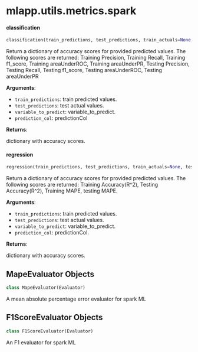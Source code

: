 <a name="mlapp.utils.metrics.spark"></a>
# mlapp.utils.metrics.spark

<a name="mlapp.utils.metrics.spark.classification"></a>
#### classification

```python
classification(train_predictions, test_predictions, train_actuals=None, test_actuals=None, variable_to_predict='target', prediction_col='prediction', *args, **kwargs)
```

Return a dictionary of accuracy scores for provided predicted values. The following scores are returned:
Training Precision, Training Recall, Training f1_score, Training areaUnderROC, Training areaUnderPR,
Testing Precision, Testing Recall, Testing f1_score, Testing areaUnderROC, Testing areaUnderPR

**Arguments**:

- `train_predictions`: train predicted values.
- `test_predictions`: test actual values.
- `variable_to_predict`: variable_to_predict.
- `prediction_col`: predictionCol

**Returns**:

dictionary with accuracy scores.

<a name="mlapp.utils.metrics.spark.regression"></a>
#### regression

```python
regression(train_predictions, test_predictions, train_actuals=None, test_actuals=None, variable_to_predict='target', prediction_col='prediction', *args, **kwargs)
```

Return a dictionary of accuracy scores for provided predicted values. The following scores are returned:
Training Accuracy(R^2), Testing Accuracy(R^2), Training MAPE, testing MAPE.

**Arguments**:

- `train_predictions`: train predicted values.
- `test_predictions`: test actual values.
- `variable_to_predict`: variable_to_predict.
- `prediction_col`: predictionCol.

**Returns**:

dictionary with accuracy scores.

<a name="mlapp.utils.metrics.spark.MapeEvaluator"></a>
## MapeEvaluator Objects

```python
class MapeEvaluator(Evaluator)
```

A mean absolute percentage error evaluator for spark ML

<a name="mlapp.utils.metrics.spark.F1ScoreEvaluator"></a>
## F1ScoreEvaluator Objects

```python
class F1ScoreEvaluator(Evaluator)
```

An F1 evaluator for spark ML


